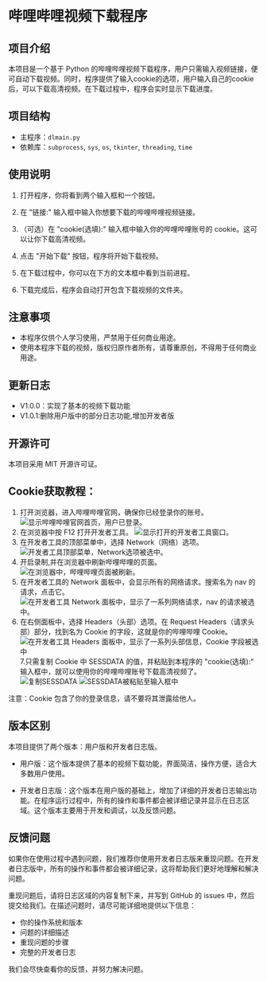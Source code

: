 # 哔哩哔哩视频下载程序

## 项目介绍

本项目是一个基于 Python 的哔哩哔哩视频下载程序，用户只需输入视频链接，便可自动下载视频。同时，程序提供了输入cookie的选项，用户输入自己的cookie后，可以下载高清视频。在下载过程中，程序会实时显示下载进度。

## 项目结构

* 主程序：`dlmain.py`
* 依赖库：`subprocess`, `sys`, `os`, `tkinter`, `threading`, `time`

## 使用说明

1. 打开程序，你将看到两个输入框和一个按钮。

2. 在 "链接:" 输入框中输入你想要下载的哔哩哔哩视频链接。

3. （可选）在 "cookie(选填):" 输入框中输入你的哔哩哔哩账号的 cookie。这可以让你下载高清视频。

4. 点击 "开始下载" 按钮，程序将开始下载视频。

5. 在下载过程中，你可以在下方的文本框中看到当前进程。

6. 下载完成后，程序会自动打开包含下载视频的文件夹。

## 注意事项

* 本程序仅供个人学习使用，严禁用于任何商业用途。
* 使用本程序下载的视频，版权归原作者所有，请尊重原创，不得用于任何商业用途。

## 更新日志

* V1.0.0：实现了基本的视频下载功能
* V1.0.1:删除用户版中的部分日志功能,增加开发者版

## 开源许可

本项目采用 MIT 开源许可证。

## Cookie获取教程：

1. 打开浏览器，进入哔哩哔哩官网，确保你已经登录你的账号。
  ![显示哔哩哔哩官网首页，用户已登录。](https://8aa5534c.telegraph-image-9ah.pages.dev/file/4d4e2c274ab90833b0dab.png)
2. 在浏览器中按 F12 打开开发者工具。
  ![显示打开的开发者工具窗口。](https://8aa5534c.telegraph-image-9ah.pages.dev/file/77a6950fa4a45b48000d6.png)
3. 在开发者工具的顶部菜单中，选择 Network（网络）选项。
  ![开发者工具顶部菜单，Network选项被选中。](https://8aa5534c.telegraph-image-9ah.pages.dev/file/342ba10006dbd394c6fcb.png)
4. 开启录制,并在浏览器中刷新哔哩哔哩的页面。
  ![在浏览器中，哔哩哔哩页面被刷新。](https://8aa5534c.telegraph-image-9ah.pages.dev/file/e93b5bfc92f99c31a6699.png)
5. 在开发者工具的 Network 面板中，会显示所有的网络请求。搜索名为 nav 的请求，点击它。
  ![在开发者工具 Network 面板中，显示了一系列网络请求，nav 的请求被选中。](https://8aa5534c.telegraph-image-9ah.pages.dev/file/4a1a661bdf64ff4d228c7.png)
6. 在右侧面板中，选择 Headers（头部）选项。在 Request Headers（请求头部）部分，找到名为 Cookie 的字段，这就是你的哔哩哔哩 Cookie。
  ![在开发者工具 Headers 面板中，显示了一系列头部信息，Cookie 字段被选中](https://8aa5534c.telegraph-image-9ah.pages.dev/file/7ba72269666ef0097f046.png)
7.只需复制 Cookie 中 SESSDATA 的值，并粘贴到本程序的 "cookie(选填):" 输入框中，就可以使用你的哔哩哔哩账号下载高清视频了。
  ![复制SESSDATA](https://8aa5534c.telegraph-image-9ah.pages.dev/file/7c2777bd9837fc77771a4.png)
  ![SESSDATA被粘贴至输入框中](https://8aa5534c.telegraph-image-9ah.pages.dev/file/fa13adc077e7720261d01.png)

注意：Cookie 包含了你的登录信息，请不要将其泄露给他人。

## 版本区别

本项目提供了两个版本：用户版和开发者日志版。

- 用户版：这个版本提供了基本的视频下载功能，界面简洁，操作方便，适合大多数用户使用。

- 开发者日志版：这个版本在用户版的基础上，增加了详细的开发者日志输出功能。在程序运行过程中，所有的操作和事件都会被详细记录并显示在日志区域。这个版本主要用于开发和调试，以及反馈问题。

## 反馈问题

如果你在使用过程中遇到问题，我们推荐你使用开发者日志版来重现问题。在开发者日志版中，所有的操作和事件都会被详细记录，这将帮助我们更好地理解和解决问题。

重现问题后，请将日志区域的内容复制下来，并写到 GitHub 的 issues 中，然后提交给我们。在描述问题时，请尽可能详细地提供以下信息：

- 你的操作系统和版本
- 问题的详细描述
- 重现问题的步骤
- 完整的开发者日志

我们会尽快查看你的反馈，并努力解决问题。
